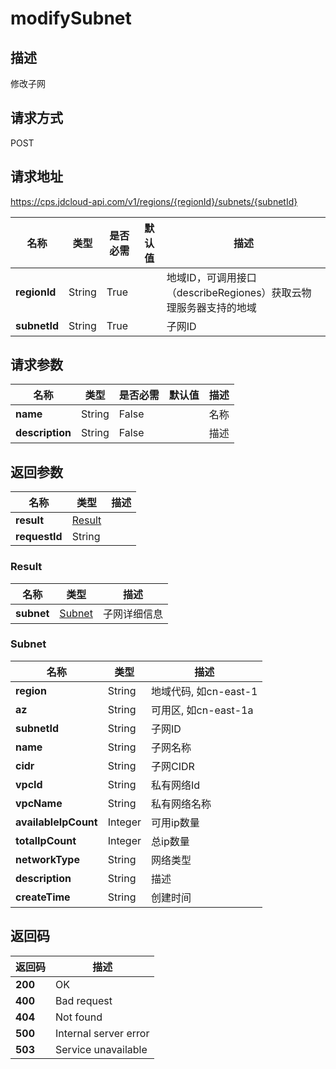 # modifySubnet


## 描述
修改子网

## 请求方式
POST

## 请求地址
https://cps.jdcloud-api.com/v1/regions/{regionId}/subnets/{subnetId}

|名称|类型|是否必需|默认值|描述|
|---|---|---|---|---|
|**regionId**|String|True| |地域ID，可调用接口（describeRegiones）获取云物理服务器支持的地域|
|**subnetId**|String|True| |子网ID|

## 请求参数
|名称|类型|是否必需|默认值|描述|
|---|---|---|---|---|
|**name**|String|False| |名称|
|**description**|String|False| |描述|


## 返回参数
|名称|类型|描述|
|---|---|---|
|**result**|[Result](modifysubnet#result)| |
|**requestId**|String| |

### <div id="result">Result</div>
|名称|类型|描述|
|---|---|---|
|**subnet**|[Subnet](modifysubnet#subnet)|子网详细信息|
### <div id="subnet">Subnet</div>
|名称|类型|描述|
|---|---|---|
|**region**|String|地域代码, 如cn-east-1|
|**az**|String|可用区, 如cn-east-1a|
|**subnetId**|String|子网ID|
|**name**|String|子网名称|
|**cidr**|String|子网CIDR|
|**vpcId**|String|私有网络Id|
|**vpcName**|String|私有网络名称|
|**availableIpCount**|Integer|可用ip数量|
|**totalIpCount**|Integer|总ip数量|
|**networkType**|String|网络类型|
|**description**|String|描述|
|**createTime**|String|创建时间|

## 返回码
|返回码|描述|
|---|---|
|**200**|OK|
|**400**|Bad request|
|**404**|Not found|
|**500**|Internal server error|
|**503**|Service unavailable|
